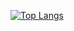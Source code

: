 [![Top Langs](https://github-readme-stats.vercel.app/api/top-langs/?username=ashley68k)](https://github.com/anuraghazra/github-readme-stats)
